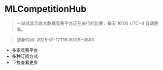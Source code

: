 # MLCompetitionHub

> 一站式显示各大数据竞赛平台正在进行的比赛，每天 16:00 UTC+8 自动更新。
  
> 更新时间: 2025-01-12T16:00:09+0800 

* 多家竞赛平台
* 多种订阅方式
* 下拉查看更多